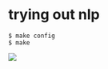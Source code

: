 # trying out nlp

```console
$ make config
$ make
```

![](https://encrypted-tbn0.gstatic.com/images?q=tbn:ANd9GcSR2nasRdauZjEFKDwi-YkhjWW_g0iVDjZIRA&s)
